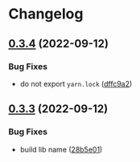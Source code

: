 # Changelog

## [0.3.4](https://github.com/TexteaInc/functions/compare/v0.3.3...v0.3.4) (2022-09-12)


### Bug Fixes

* do not export `yarn.lock` ([dffc9a2](https://github.com/TexteaInc/functions/commit/dffc9a2424a19e602ac32fa176b0a49856ffd447))

## [0.3.3](https://github.com/TexteaInc/functions/compare/v0.3.2...v0.3.3) (2022-09-12)


### Bug Fixes

* build lib name ([28b5e01](https://github.com/TexteaInc/functions/commit/28b5e01837013d402464ad20a0f1650ccbf8616c))

